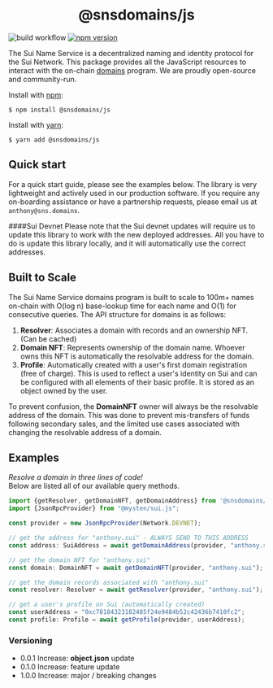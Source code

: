 <div align="center">
  <h1>@snsdomains/js</h1>
</div>

![build workflow](https://github.com/snsdomains/js/actions/workflows/tests.yml/badge.svg)
[![npm version](https://badge.fury.io/js/@snsdomains%2Fidl.svg)](https://badge.fury.io/js/@snsdomains%2Fidl)

The Sui Name Service is a decentralized naming and identity protocol for the Sui Network. This package provides all the JavaScript resources to
interact with the on-chain [domains](https://github.com/snsdomains/domains) program. We are proudly open-source and community-run.

Install with [npm](https://www.npmjs.com/):
```shell
$ npm install @snsdomains/js
```

Install with [yarn](https://yarnpkg.com):
```shell
$ yarn add @snsdomains/js
```

## Quick start

For a quick start guide, please see the examples below. The library is very
lightweight and actively used in our production software. If you require any on-boarding assistance or have a partnership requests,
please email us at `anthony@sns.domains`.

####Sui Devnet
Please note that the Sui devnet updates will require us to update this library to work with the new deployed addresses. All you have to do is update
this library locally, and it will automatically use the correct addresses.

## Built to Scale

The Sui Name Service domains program is built to scale to 100m+ names on-chain with O(log n) base-lookup time for each name and O(1) for consecutive queries. 
The API structure for domains is as follows:
1. **Resolver**: Associates a domain with records and an ownership NFT. (Can be cached)
2. **Domain NFT**: Represents ownership of the domain name. Whoever owns this NFT is automatically the resolvable address for the domain.
3. **Profile**: Automatically created with a user's first domain registration (free of charge). This is
used to reflect a user's identity on Sui and can be configured with all elements of their basic profile. It 
is stored as an object owned by the user.

To prevent confusion, the **DomainNFT** owner will always be the resolvable address of the domain.
This was done to prevent mis-transfers of funds following secondary sales, and the limited use cases
associated with changing the resolvable address of a domain.

## Examples
*Resolve a domain in three lines of code!* </br>
Below are listed all of our available query methods.

```typescript
import {getResolver, getDomainNFT, getDomainAddress} from '@snsdomains/js';
import {JsonRpcProvider} from "@mysten/sui.js";

const provider = new JsonRpcProvider(Network.DEVNET);

// get the address for "anthony.sui" - ALWAYS SEND TO THIS ADDRESS
const address: SuiAddress = await getDomainAddress(provider, "anthony.sui");

// get the domain NFT for "anthony.sui"
const domain: DomainNFT = await getDomainNFT(provider, "anthony.sui");

// get the domain records associated with "anthony.sui"
const resolver: Resolver = await getResolver(provider, "anthony.sui");

// get a user's profile on Sui (automatically created)
const userAddress = "0xc78184323182485f24e9484b52c42436b7410fc2";
const profile: Profile = await getProfile(provider, userAddress);
```

### Versioning
* 0.0.1 Increase: **object.json** update
* 0.1.0 Increase: feature update
* 1.0.0 Increase: major / breaking changes